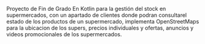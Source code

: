 Proyecto de Fin de Grado En Kotlin para la gestión del stock en supermercados, con un apartado de clientes donde podran consultarel estado de los productos de un supermercado,
implementa OpenStreetMaps para la ubicacion de los supers, precios individuales y ofertas, anuncios y videos promocionales de los supermercados.
